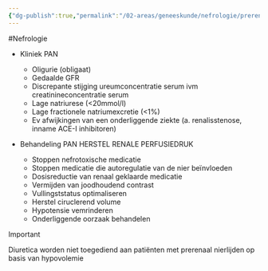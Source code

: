 ```yaml
---
{"dg-publish":true,"permalink":"/02-areas/geneeskunde/nefrologie/prerenaal-acuut-nierlijden/","noteIcon":"","created":"2024-11-24T10:56:52.729+01:00","updated":"2024-12-31T16:51:47.568+01:00"}
---
```


#Nefrologie 

- Kliniek PAN
    - Oligurie (obligaat)
    - Gedaalde GFR
    - Discrepante stijging ureumconcentratie serum ivm creatinineconcentratie serum
    - Lage natriurese (<20mmol/l)
    - Lage fractionele natriumexcretie (<1%)
    - Ev afwijkingen van een onderliggende ziekte (a. renalisstenose, inname ACE-I inhibitoren)


- Behandeling PAN
    HERSTEL RENALE PERFUSIEDRUK
    
    - Stoppen nefrotoxische medicatie
    - Stoppen medicatie die autoregulatie van de nier beïnvloeden
    - Dosisreductie van renaal geklaarde medicatie
    - Vermijden van joodhoudend contrast
    - Vullingststatus optimaliseren
    - Herstel ciruclerend volume
    - Hypotensie vemrinderen
    - Onderliggende oorzaak behandelen

> [!important]  
> Diuretica worden niet toegediend aan patiënten met prerenaal nierlijden op basis van hypovolemie
